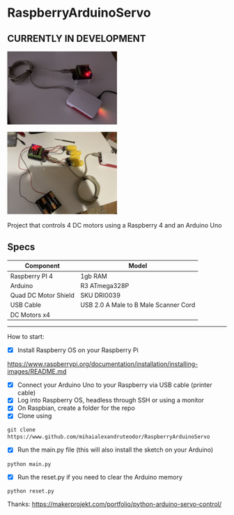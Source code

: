 # RaspberryArduinoServo

## CURRENTLY IN DEVELOPMENT


<img src="https://raw.githubusercontent.com/mihaialexandruteodor/mihaialexandruteodor/master/repoImages/RaspberryArduinoServo/stage1.jpg"
     alt="stage 1"
     width=50% height=50% />

<img src="https://raw.githubusercontent.com/mihaialexandruteodor/mihaialexandruteodor/master/repoImages/RaspberryArduinoServo/stage2.jpg"
     alt="stage 2"
     width=50% height=50% />

Project that controls 4 DC motors using a Raspberry 4 and an Arduino Uno

## Specs
| **Component** | **Model** |
| ------------- | --------- |
| Raspberry PI 4 | 1gb RAM |
| Arduino | R3 ATmega328P |
| Quad DC Motor Shield | SKU DRI0039 |
| USB Cable | USB 2.0 A Male to B Male Scanner Cord|
| DC Motors x4 |  |

---------------------- 

How to start:
- [x] Install Raspberry OS on your Raspberry Pi 

<https://www.raspberrypi.org/documentation/installation/installing-images/README.md>
- [x] Connect your Arduino Uno to your Raspberry via USB cable (printer cable)
- [x] Log into Raspberry OS, headless through SSH or using a monitor
- [x] On Raspbian, create a folder for the repo
- [x] Clone using
```
git clone https://www.github.com/mihaialexandruteodor/RaspberryArduinoServo    
```
- [x] Run the main.py file (this will also install the sketch on your Arduino)
```
python main.py
```
- [x] Run the reset.py if you need to clear the Arduino memory
```
python reset.py
```


Thanks:
https://makerprojekt.com/portfolio/python-arduino-servo-control/

